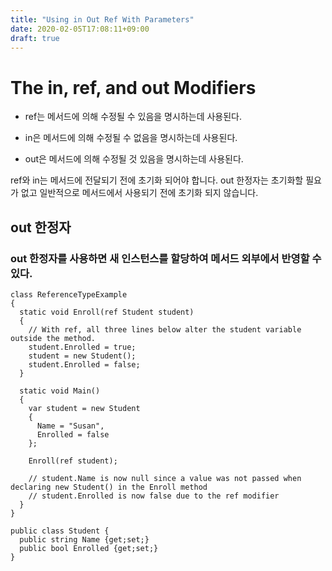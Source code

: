```yaml
---
title: "Using in Out Ref With Parameters"
date: 2020-02-05T17:08:11+09:00
draft: true
---
```


# The in, ref, and out Modifiers

* ref는 메서드에 의해 수정될 수 있음을 명시하는데 사용된다.

* in은 메서드에 의해 수정될 수 없음을 명시하는데 사용된다.

* out은 메서드에 의해 수정될 것 있음을 명시하는데 사용된다.

ref와 in는 메서드에 전달되기 전에 초기화 되어야 합니다. out 한정자는 초기화할 필요가 없고 일반적으로 메서드에서 사용되기 전에 초기화 되지 않습니다.

## out 한정자
### out 한정자를 사용하면 새 인스턴스를 할당하여 메서드 외부에서 반영할 수 있다.
```
class ReferenceTypeExample
{
  static void Enroll(ref Student student)
  {
    // With ref, all three lines below alter the student variable outside the method.
    student.Enrolled = true;
    student = new Student();
    student.Enrolled = false;
  }

  static void Main()
  {
    var student = new Student
    {
      Name = "Susan",
      Enrolled = false
    };

    Enroll(ref student);

    // student.Name is now null since a value was not passed when declaring new Student() in the Enroll method
    // student.Enrolled is now false due to the ref modifier
  }
}

public class Student {
  public string Name {get;set;}
  public bool Enrolled {get;set;}
}
```